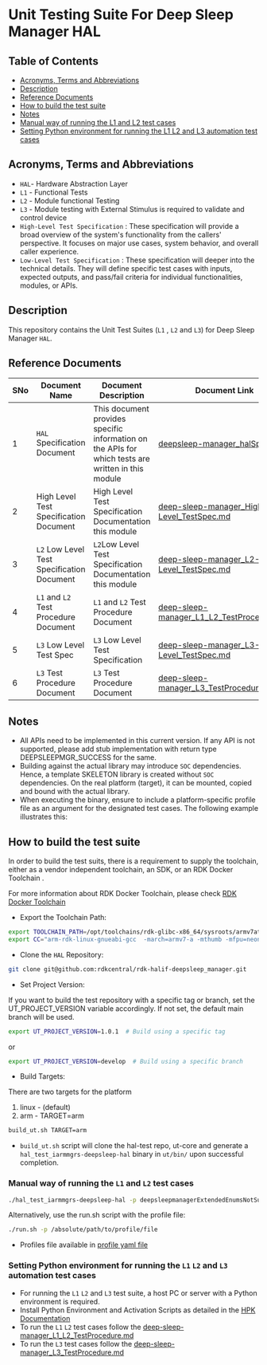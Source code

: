 # Unit Testing Suite For Deep Sleep Manager HAL

## Table of Contents

- [Acronyms, Terms and Abbreviations](#acronyms-terms-and-abbreviations)
- [Description](#description)
- [Reference Documents](#reference-documents)
- [How to build the test suite](#how-to-build-the-test-suite)
- [Notes](#notes)
- [Manual way of running the L1 and L2 test cases](#manual-way-of-running-the-l1-and-l2-test-cases)
- [Setting Python environment for running the L1 L2 and L3 automation test cases](#setting-python-environment-for-running-the-l1-l2-and-l3-automation-test-cases)

## Acronyms, Terms and Abbreviations

- `HAL`- Hardware Abstraction Layer
- `L1` - Functional Tests
- `L2` - Module functional Testing
- `L3` - Module testing with External Stimulus is required to validate and control device
- `High-Level Test Specification` : These specification will provide a broad overview of the system's functionality from the callers' perspective. It focuses on major use cases, system behavior, and overall caller experience.
- `Low-Level Test Specification` : These specification will deeper into the technical details. They will define specific test cases with inputs, expected outputs, and pass/fail criteria for individual functionalities, modules, or APIs.

## Description

This repository contains the Unit Test Suites (`L1` , `L2` and `L3`) for Deep Sleep Manager `HAL`.

## Reference Documents

|SNo|Document Name|Document Description|Document Link|
|---|-------------|--------------------|-------------|
|1|`HAL` Specification Document|This document provides specific information on the APIs for which tests are written in this module|[deepsleep-manager_halSpec.md](https://github.com/rdkcentral/rdk-halif-deepsleep_manager/blob/main/docs/pages/deepsleep-manager_halSpec.md)|
|2|High Level Test Specification Document|High Level Test Specification Documentation this module|[deep-sleep-manager_High-Level_TestSpec.md](docs/pages/deep-sleep-manager_High-Level_TestSpec.md)|
|3|`L2` Low Level Test Specification Document|`L2`Low Level Test Specification Documentation this module|[deep-sleep-manager_L2-Low-Level_TestSpec.md](docs/pages/deep-sleep-manager_L2-Low-Level_TestSpec.md)|
|4|`L1` and `L2` Test Procedure Document|`L1` and `L2` Test Procedure Document|[deep-sleep-manager_L1_L2_TestProcedure.md](docs/pages/deep-sleep-manager_L1_L2_TestProcedure.md)|
|5|`L3` Low Level Test Spec|`L3` Low Level Test Specification|[deep-sleep-manager_L3-Low-Level_TestSpec.md](docs/pages/deep-sleep-manager_L3-Low-Level_TestSpec.md)|
|6|`L3` Test Procedure Document|`L3` Test Procedure Document|[deep-sleep-manager_L3_TestProcedure.md](docs/pages/deep-sleep-manager_L3_TestProcedure.md)|

## Notes

- All APIs need to be implemented in this current version. If any API is not supported, please add stub implementation with return type DEEPSLEEPMGR_SUCCESS for the same.
- Building against the actual library may introduce `SOC` dependencies. Hence, a template SKELETON library is created without `SOC` dependencies. On the real platform (target), it can be mounted, copied and bound with the actual library.
- When executing the binary, ensure to include a platform-specific profile file as an argument for the designated test cases. The following example illustrates this:

## How to build the test suite

In order to build the test suits, there is a requirement to supply the toolchain, either as a vendor independent toolchain, an SDK, or an RDK Docker Toolchain .

For more information about RDK Docker Toolchain, please check [RDK Docker Toolchain](https://github.com/rdkcentral/ut-core/wiki/FAQ:-RDK-Docker-Toolchain)

- Export the Toolchain Path:

```bash
export TOOLCHAIN_PATH=/opt/toolchains/rdk-glibc-x86_64/sysroots/armv7at2hf-neon-rdk-linux-gnueabi
export CC="arm-rdk-linux-gnueabi-gcc  -march=armv7-a -mthumb -mfpu=neon -mfloat-abi=hard --sysroot=$TOOLCHAIN_PATH"
```

- Clone the `HAL` Repository:

```bash
git clone git@github.com:rdkcentral/rdk-halif-deepsleep_manager.git
```

- Set Project Version:

If you want to build the test repository with a specific tag or branch, set the UT_PROJECT_VERSION variable accordingly. If not set, the default main branch will be used.

```bash
export UT_PROJECT_VERSION=1.0.1  # Build using a specific tag
```

or

```bash
export UT_PROJECT_VERSION=develop  # Build using a specific branch
```

- Build Targets:

 There are two targets for the platform

  1. linux - (default)
  2. arm - TARGET=arm

```bash
build_ut.sh TARGET=arm
```

- `build_ut.sh` script will clone the hal-test repo, ut-core and generate a `hal_test_iarmmgrs-deepsleep-hal` binary in `ut/bin/` upon successful completion.

### Manual way of running the `L1` and `L2` test cases

```bash
./hal_test_iarmmgrs-deepsleep-hal -p deepsleepmanagerExtendedEnumsNotSupported.yaml
 ```

Alternatively, use the run.sh script with the profile file:

```bash
./run.sh -p /absolute/path/to/profile/file
 ```

- Profiles file available in [profile yaml file](https://github.com/rdkcentral/rdk-halif-test-deepsleep_manager/blob/develop/profiles/deepsleepmanagerWakeUpSources.yaml)

### Setting Python environment for running the `L1` `L2` and `L3` automation test cases

- For running the `L1` `L2` and `L3` test suite, a host PC or server with a Python environment is required.
- Install Python Environment and Activation Scripts as detailed in the [HPK Documentation](https://github.com/rdkcentral/rdk-hpk-documentation/blob/main/README.md)
- To run the `L1` `L2` test cases follow the [deep-sleep-manager_L1_L2_TestProcedure.md](docs/pages/deep-sleep-manager_L1_L2_TestProcedure.md)
- To run the `L3` test cases follow the [deep-sleep-manager_L3_TestProcedure.md](docs/pages/deep-sleep-manager_L3_TestProcedure.md)
